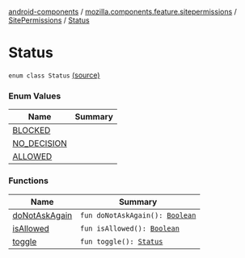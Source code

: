 [android-components](../../../index.md) / [mozilla.components.feature.sitepermissions](../../index.md) / [SitePermissions](../index.md) / [Status](./index.md)

# Status

`enum class Status` [(source)](https://github.com/mozilla-mobile/android-components/blob/master/components/feature/sitepermissions/src/main/java/mozilla/components/feature/sitepermissions/SitePermissions.kt#L28)

### Enum Values

| Name | Summary |
|---|---|
| [BLOCKED](-b-l-o-c-k-e-d.md) |  |
| [NO_DECISION](-n-o_-d-e-c-i-s-i-o-n.md) |  |
| [ALLOWED](-a-l-l-o-w-e-d.md) |  |

### Functions

| Name | Summary |
|---|---|
| [doNotAskAgain](do-not-ask-again.md) | `fun doNotAskAgain(): `[`Boolean`](https://kotlinlang.org/api/latest/jvm/stdlib/kotlin/-boolean/index.html) |
| [isAllowed](is-allowed.md) | `fun isAllowed(): `[`Boolean`](https://kotlinlang.org/api/latest/jvm/stdlib/kotlin/-boolean/index.html) |
| [toggle](toggle.md) | `fun toggle(): `[`Status`](./index.md) |
